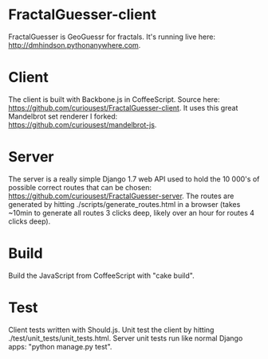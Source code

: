 FractalGuesser-client
=====================
FractalGuesser is GeoGuessr for fractals. It's running live here: http://dmhindson.pythonanywhere.com.

Client
======
The client is built with Backbone.js in CoffeeScript. Source here: https://github.com/curiousest/FractalGuesser-client. It uses this great Mandelbrot set renderer I forked: https://github.com/curiousest/mandelbrot-js.

Server
=====
The server is a really simple Django 1.7 web API used to hold the 10 000's of possible correct routes that can be chosen: https://github.com/curiousest/FractalGuesser-server. The routes are generated by hitting ./scripts/generate_routes.html in a browser (takes ~10min to generate all routes 3 clicks deep, likely over an hour for routes 4 clicks deep).

Build
=====
Build the JavaScript from CoffeeScript with "cake build". 

Test
====
Client tests written with Should.js. Unit test the client by hitting ./test/unit_tests/unit_tests.html.
Server unit tests run like normal Django apps: "python manage.py test".

